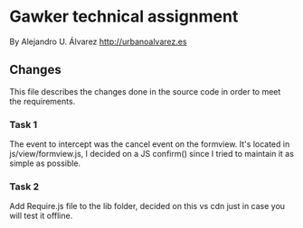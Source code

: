 Gawker technical assignment
===========

By Alejandro U. Álvarez
http://urbanoalvarez.es

## Changes
This file describes the changes done in the source code in order to meet the requirements.

### Task 1
The event to intercept was the cancel event on the formview.
It's located in js/view/formview.js, I decided on a JS confirm() since I tried to maintain it as simple as possible.

### Task 2
Add Require.js file to the lib folder, decided on this vs cdn just in case you will test it offline.


